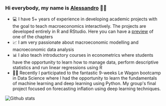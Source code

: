 ### Hi everybody, my name is <a href="https://www.alessandrobramucci.com/" target="_blank">Alessandro</a> 👋😃

- 💻 I have 5+ years of experience in developing academic projects with the goal to teach macroeconomics interactively. The projects are developed entirely in R and RStudio. Here you can have a <a href="https://wiposim-fiscalpolicy-course.netlify.app/" target="_blank">preview</a> of one of the chapters
- 📈 I am very passionate about macroeconomic modelling and macroeconomic data analysis
- 📊 I also teach introductory courses in econometrics where students have the opportunity to learn how to manage data, perform descriptive statistics and run linear regressions using R
- 👨‍💻 Recently I participated to the fantastic 9-weeks Le Wagon bootcamp in Data Science where I had the opportunity to learn the fundamentals of machine learning and deep learning using Python. My group's final project focused on forecasting inflation using deep learning techniques.

![Github stats](https://github-readme-stats.vercel.app/api?username=Alessandro1984&theme=highcontrast&show_icons=true&count_private=true)


